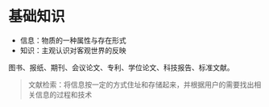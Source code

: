 # 基础知识
- 信息：物质的一种属性与存在形式
- 知识：主观认识对客观世界的反映

图书、报纸、期刊、会议论文、专利、学位论文、科技报告、标准文献。

> 文献检索：将信息按一定的方式住址和存储起来，并根据用户的需要找出相关信息的过程和技术